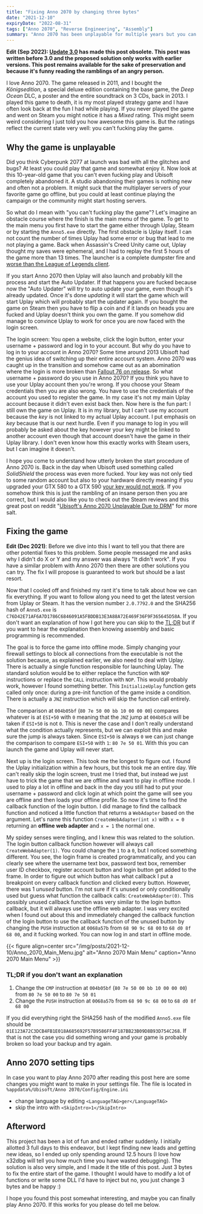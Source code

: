 ```yaml
---
title: "Fixing Anno 2070 by changing three bytes"
date: "2021-12-10"
expiryDate: "2022-08-31"
tags: ["Anno 2070", "Reverse Engineering", "Assembly"]
summary: "Anno 2070 has been unplayable for multiple years but you can still buy it. This post will explain how you can fix the game by changing 3 bytes."
---
```


**Edit (Sep 2022): [Update 3.0](https://store.steampowered.com/news/app/48240/view/3365899279706671653) has made this post obsolete. This post was written before 3.0 and the proposed solution only works with earlier versions. This post remains available for the sake of preservation and because it's funny reading the ramblings of an angry person.**

I love Anno 2070. The game released in 2011, and I bought the _Königsedition_, a special deluxe edition containing the base game, the _Deep Ocean_ DLC, a poster and the entire soundtrack on 3 CDs, back in 2013. I played this game to death, it is my most played strategy game and I have often look back at the fun I had while playing. If you never played the game and went on Steam you might notice it has a _Mixed_ rating. This might seem weird considering I just told you how awesome this game is. But the ratings reflect the current state very well: you can't fucking play the game.

## Why the game is unplayable

Did you think Cyberpunk 2077 at launch was bad with all the glitches and bugs? At least you could play that game and somewhat enjoy it. Now look at this 10-year-old game that you can't even fucking play and Ubisoft completely abandoned it. A studio abandoning their games is nothing new and often not a problem. It might suck that the multiplayer servers of your favorite game go offline, but you could at least continue playing the campaign or the community might start hosting servers.

So what do I mean with "you can't fucking play the game"? Let's imagine an obstacle course where the finish is the main menu of the game. To get to the main menu you first have to start the game either through Uplay, Steam or by starting the `Anno5.exe` directly. The first obstacle is Uplay itself. I can not count the number of times Uplay had some error or bug that lead to me not playing a game. Back when Assassin's Creed Unity came out, Uplay thought my saves were ephemeral, and I had to replay the first 5 hours of the game more than 13 times. The launcher is a complete dumpster fire and [worse than the League of Legends client](https://www.youtube.com/watch?v=6Y08LI5KN_Q).

If you start Anno 2070 then Uplay will also launch and probably kill the process and start the Auto Updater. If that happens you are fucked because now the "Auto Updater" will try to auto update your game, even though it's already updated. Once it's done _updating_ it will start the game which will start Uplay which will probably start the updater again. If you bought the game on Steam then you have to flip a coin and if it lands on heads you are fucked and Uplay doesn't think you own the game. If you somehow did manage to convince Uplay to work for once you are now faced with the login screen.

The login screen: You open a website, click the login button, enter your username + password and log in to your account. But why do you have to log in to your account in Anno 2070? Some time around 2013 Ubisoft had the genius idea of switching up their entire account system. Anno 2070 was caught up in the transition and somehow came out as an abomination where the login is more broken than [Fallout 76 on release](https://www.youtube.com/watch?v=T6HdBplLmuU). So what username + password do you use in Anno 2070? If you think you have to use your Uplay account then you're wrong. If you choose your Steam credentials then you are also wrong. You have to use the credentials of the account you used to register the game. In my case it's not my main Uplay account because it didn't even exist back then. Now here is the fun part: I still own the game on Uplay. It is in my library, but I can't use my account because the _key_ is not linked to my actual Uplay account. I put emphasis on _key_ because that is our next hurdle. Even if you manage to log in you will probably be asked about the key however your key might be linked to another account even though that account doesn't have the game in their Uplay library. I don't even know how this exactly works with Steam users, but I can imagine it doesn't.

I hope you come to understand how utterly broken the start procedure of Anno 2070 is. Back in the day when Ubisoft used something called _SolidShield_ the process was even more fucked. Your key was not only tied to some random account but also to your hardware directly meaning if you upgraded your GTX 580 to a GTX 590 [your key would not work](https://www.guru3d.com/news-story/why-guru3d-probably-never-will-review-ubisoft-titles-anymore-anno-2070.html). If you somehow think this is just the rambling of an insane person then you are correct, but I would also like you to check out the Steam reviews and this great post on reddit "[Ubisoft's Anno 2070 Unplayable Due to DRM](https://www.reddit.com/r/CrackWatch/comments/7wejnm/ubisofts_anno_2070_unplayable_due_to_drm/)" for more salt.

## Fixing the game

**Edit (Dec 2021)**: Before we dive into this I want to tell you that there are other potential fixes to this problem. Some people messaged me and asks why I didn't do X or Y and my answer was always "It didn't work". If you have a similar problem with Anno 2070 then there are other solutions you can try. The fix I will propose is guaranteed to work but should be a last resort.

Now that I cooled off and finished my rant it's time to talk about how we can fix everything. If you want to follow along you need to get the latest version from Uplay or Steam. It has the version number `2.0.7792.0` and the SHA256 hash of `Anno5.exe` is `C76D42E71AF6A7D1786C6846091A5FBDDB13E3A88A72E469F36F9F365645D58A`. If you don't want an explanation of how I got here you can skip to the [TL;DR](#tldr-if-you-dont-want-an-explanation) but if you want to hear the explanation then knowing assembly and basic programming is recommended.

The goal is to force the game into offline mode. Simply changing your firewall settings to block all connections from the executable is not the solution because, as explained earlier, we also need to deal with Uplay. There is actually a single function responsible for launching Uplay. The standard solution would be to either replace the function with `NOP` instructions or replace the `CALL` instruction with `NOP`. This would probably work, however I found something better. This `InitializeUplay` function gets called only once: during a pre-init function of the game inside a condition. There is actually a `JNZ` instruction which will skip the function call entirely.

The comparison at `004b05bf` (`80 7e 50 00 bb 10 00 00 00`) compares whatever is at `ESI+50` with `0` meaning that the `JNZ` jump at `004b05c8` will be taken if `ESI+50` is not `0`. This is never the case and I don't really understand what the condition actually represents, but we can exploit this and make sure the jump is always taken. Since `ESI+50` is always `0` we can just change the comparison to compare `ESI+50` with `1`: `80 7e 50 01`. With this you can launch the game and Uplay will never start.

Next up is the login screen. This took me the longest to figure out. I found the Uplay initialization within a few hours, but this took me an entire day. We can't really skip the login screen, trust me I tried that, but instead we just have to trick the game that we are offline and want to play in offline mode. I used to play a lot in offline and back in the day you still had to put your username + password and click login at which point the game will see you are offline and then loads your offline profile. So now it's time to find the callback function of the login button. I did manage to find the callback function and noticed a little function that returns a `WebAdapter` based on the argument. Let's name this function `CreateWebAdapter(int x)` with `x = 0` returning an **offline web adapter** and `x = 1` the normal one.

My spidey senses were tingling, and I knew this was related to the solution. The login button callback function however will always call `CreateWebAdapter(1)`. You could change the `1` to a `0`, but I noticed something different. You see, the login frame is created programmatically, and you can clearly see where the username text box, password text box, remember user ID checkbox, register account button and login button get added to the frame. In order to figure out which button has what callback I put a breakpoint on every callback function and clicked every button. However, there was 1 _unused_ button. I'm not sure if it's unused or only conditionally used but guess what function the callback calls: `CreateWebAdapter(0)`. This possibly unused callback function was very similar to the login button callback, but it will always use the offline web adapter. I was very excited when I found out about this and immediately changed the callback function of the login button to use the callback function of the unused button by changing the `PUSH` instruction at `0068a57b` from `68 90 9c 68 00` to `68 d0 8f 68 00`, and it fucking worked. You can now log in and start in offline mode.

{{< figure align=center src="/img/posts/2021-12-10/Anno_2070_Main_Menu.jpg" alt="Anno 2070 Main Menu" caption="Anno 2070 Main Menu" >}}

### TL;DR if you don't want an explanation

1) Change the `CMP` instruction at `004b05bf` (`80 7e 50 00 bb 10 00 00 00`) from `80 7e 50 00` to `80 7e 50 01`
2) Change the `PUSH` instruction at `0068a57b` from `68 90 9c 68 00` to `68 d0 8f 68 00`

If you did everything right the SHA256 hash of the modified `Anno5.exe` file should be `01E123A72C3DCB4FB1E018A685692F57B9586FF4F187BB23B09D8B93D754C268`. If that is not the case you did something wrong and your game is probably broken so load your backup and try again.

## Anno 2070 setting tips

In case you want to play Anno 2070 after reading this post here are some changes you might want to make in your settings file. The file is located in `%appdata%/Ubisoft/Anno 2070/Config/Engine.ini`

- change language by editing `<LanguageTAG>ger</LanguageTAG>`
- skip the intro with `<SkipIntro>1</SkipIntro>`

## Afterword

This project has been a lot of fun and ended rather suddenly. I initially allotted 3 full days to this endeavor, but I kept finding new leads and getting new ideas, so I ended up only spending around 12.5 hours (I love how x32dbg will tell you how much time you have wasted debugging). The solution is also very simple, and I made it the title of this post. Just 3 bytes to fix the entire start of the game. I thought I would have to modify a lot of functions or write some DLL I'd have to inject but no, you just change 3 bytes and be happy :)

I hope you found this post somewhat interesting, and maybe you can finally play Anno 2070. If this works for you please do tell me below.
